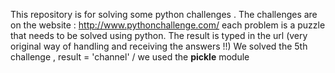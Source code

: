 This repository is for solving some python challenges .
The challenges are on the website : http://www.pythonchallenge.com/ 
each problem is a puzzle that needs to be solved using python.
The result is typed in the url (very original way of handling and receiving the answers !!)
We solved the 5th challenge , result = 'channel' / we used the **pickle** module

